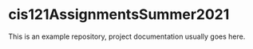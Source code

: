 # cis121AssignmentsSummer2021
This is an example repository, project documentation usually goes here.
